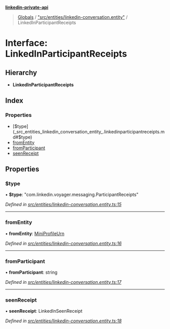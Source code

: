 **[linkedin-private-api](../README.md)**

> [Globals](../globals.md) / ["src/entities/linkedin-conversation.entity"](../modules/_src_entities_linkedin_conversation_entity_.md) / LinkedInParticipantReceipts

# Interface: LinkedInParticipantReceipts

## Hierarchy

- **LinkedInParticipantReceipts**

## Index

### Properties

- [$type](_src_entities_linkedin_conversation_entity_.linkedinparticipantreceipts.md#$type)
- [fromEntity](_src_entities_linkedin_conversation_entity_.linkedinparticipantreceipts.md#fromentity)
- [fromParticipant](_src_entities_linkedin_conversation_entity_.linkedinparticipantreceipts.md#fromparticipant)
- [seenReceipt](_src_entities_linkedin_conversation_entity_.linkedinparticipantreceipts.md#seenreceipt)

## Properties

### $type

• **$type**: \"com.linkedin.voyager.messaging.ParticipantReceipts\"

_Defined in [src/entities/linkedin-conversation.entity.ts:15](https://github.com/eilonmore/linkedin-private-api/blob/84c9c15/src/entities/linkedin-conversation.entity.ts#L15)_

---

### fromEntity

• **fromEntity**: [MiniProfileUrn](../modules/_src_entities_linkedin_mini_profile_entity_.md#miniprofileurn)

_Defined in [src/entities/linkedin-conversation.entity.ts:16](https://github.com/eilonmore/linkedin-private-api/blob/84c9c15/src/entities/linkedin-conversation.entity.ts#L16)_

---

### fromParticipant

• **fromParticipant**: string

_Defined in [src/entities/linkedin-conversation.entity.ts:17](https://github.com/eilonmore/linkedin-private-api/blob/84c9c15/src/entities/linkedin-conversation.entity.ts#L17)_

---

### seenReceipt

• **seenReceipt**: LinkedInSeenReceipt

_Defined in [src/entities/linkedin-conversation.entity.ts:18](https://github.com/eilonmore/linkedin-private-api/blob/84c9c15/src/entities/linkedin-conversation.entity.ts#L18)_
